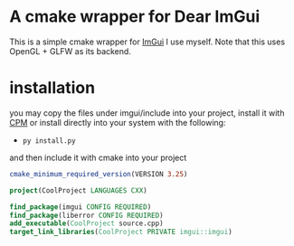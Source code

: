 # A cmake wrapper for Dear ImGui

This is a simple cmake wrapper for [ImGui](https://github.com/ocornut/imgui) I use myself. Note that this uses OpenGL + GLFW as its backend.

# installation

you may copy the files under imgui/include into your project, install it with [CPM](https://github.com/cpm-cmake/CPM.cmake) or install directly into your system with the following:

* ``py install.py``

and then include it with cmake into your project

```cmake
cmake_minimum_required_version(VERSION 3.25)

project(CoolProject LANGUAGES CXX)

find_package(imgui CONFIG REQUIRED)
find_package(liberror CONFIG REQUIRED)
add_executable(CoolProject source.cpp)
target_link_libraries(CoolProject PRIVATE imgui::imgui)
```

